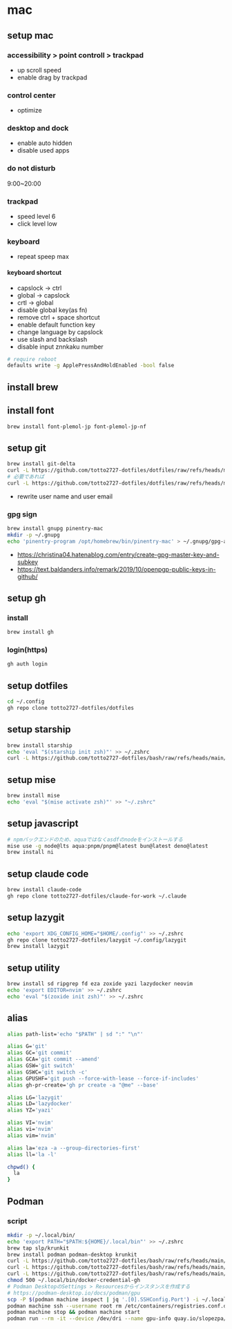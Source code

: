 # mac

## setup mac

### accessibility > point controll > trackpad

- up scroll speed
- enable drag by trackpad

### control center

- optimize

### desktop and dock

- enable auto hidden
- disable used apps

### do not disturb

9:00~20:00

### trackpad

- speed level 6
- click level low

### keyboard

- repeat speep max

#### keyboard shortcut

- capslock -> ctrl
- global -> capslock
- crtl -> global
- disable global key(as fn)
- remove ctrl + space shortcut
- enable default function key
- change language by capslock
- use slash and backslash
- disable input znnkaku number

```bash
# require reboot
defaults write -g ApplePressAndHoldEnabled -bool false
```

## install brew

## install font

```bash
brew install font-plemol-jp font-plemol-jp-nf
```

## setup git

```bash
brew install git-delta
curl -L https://github.com/totto2727-dotfiles/dotfiles/raw/refs/heads/main/mac/.gitconfig > ~/.gitconfig
# 必要であれば
curl -L https://github.com/totto2727-dotfiles/dotfiles/raw/refs/heads/main/mac/.gitconfig-work > ~/.gitconfig-work
```

- rewrite user name and user email

### gpg sign

```bash
brew install gnupg pinentry-mac
mkdir -p ~/.gnupg
echo 'pinentry-program /opt/homebrew/bin/pinentry-mac' > ~/.gnupg/gpg-agent.conf
```

- <https://christina04.hatenablog.com/entry/create-gpg-master-key-and-subkey>
- <https://text.baldanders.info/remark/2019/10/openpgp-public-keys-in-github/>

## setup gh

### install

```bash
brew install gh
```

### login(https)

```bash
gh auth login
```

## setup dotfiles

```bash
cd ~/.config
gh repo clone totto2727-dotfiles/dotfiles
```

## setup starship

```bash
brew install starship
echo 'eval "$(starship init zsh)"' >> ~/.zshrc
curl -L https://github.com/totto2727-dotfiles/bash/raw/refs/heads/main/starship.toml > ~/.config/starship.toml
```

## setup mise

```bash
brew install mise
echo 'eval "$(mise activate zsh)"' >> "~/.zshrc"
```

## setup javascript

```bash
# npmバックエンドのため、aquaではなくasdfのnodeをインストールする
mise use -g node@lts aqua:pnpm/pnpm@latest bun@latest deno@latest
brew install ni
```

## setup claude code

```bash
brew install claude-code
gh repo clone totto2727-dotfiles/claude-for-work ~/.claude
```

## setup lazygit

```bash
echo 'export XDG_CONFIG_HOME="$HOME/.config"' >> ~/.zshrc
gh repo clone totto2727-dotfiles/lazygit ~/.config/lazygit
brew install lazygit
```

## setup utility

```bash
brew install sd ripgrep fd eza zoxide yazi lazydocker neovim
echo 'export EDITOR=nvim' >> ~/.zshrc
echo 'eval "$(zoxide init zsh)"' >> ~/.zshrc
```

## alias

```zsh
alias path-list='echo "$PATH" | sd ":" "\n"'

alias G='git'
alias GC='git commit'
alias GCA='git commit --amend'
alias GSW='git switch'
alias GSWC='git switch -c'
alias GPUSHF='git push --force-with-lease --force-if-includes'
alias gh-pr-create='gh pr create -a "@me" --base'

alias LG='lazygit'
alias LD='lazydocker'
alias YZ='yazi'

alias VI='nvim'
alias vi='nvim'
alias vim='nvim'

alias la='eza -a --group-directories-first'
alias ll='la -l'

chpwd() {
  la
}
```

## Podman

### script

```bash
mkdir -p ~/.local/bin/
echo 'export PATH="$PATH:${HOME}/.local/bin"' >> ~/.zshrc
brew tap slp/krunkit
brew install podman podman-desktop krunkit
curl -L https://github.com/totto2727-dotfiles/bash/raw/refs/heads/main/auth.json > ~/.config/containers/auth.json
curl -L https://github.com/totto2727-dotfiles/bash/raw/refs/heads/main/registries.conf > ~/.config/containers/registries.conf
curl -L https://github.com/totto2727-dotfiles/bash/raw/refs/heads/main/docker-credential-gh > ~/.local/bin/docker-credential-gh
chmod 500 ~/.local/bin/docker-credential-gh
# Podman DesktopのSettings > Resourcesからインスタンスを作成する
# https://podman-desktop.io/docs/podman/gpu
scp -P $(podman machine inspect | jq '.[0].SSHConfig.Port') -i ~/.local/share/containers/podman/machine/machine ~/.config/containers/registries.conf root@localhost:/etc/containers/registries.conf
podman machine ssh --username root rm /etc/containers/registries.conf.d/000-shortnames.conf
podman machine stop && podman machine start
podman run --rm -it --device /dev/dri --name gpu-info quay.io/slopezpa/fedora-vgpu vulkaninfo | grep "GPU"
```
